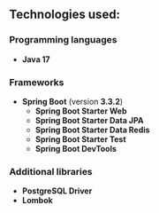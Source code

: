 ## Technologies used:

### Programming languages
- **Java 17**

### Frameworks
- **Spring Boot**  (version **3.3.2**)
  - **Spring Boot Starter Web**
  - **Spring Boot Starter Data JPA**
  - **Spring Boot Starter Data Redis**
  - **Spring Boot Starter Test**
  - **Spring Boot DevTools**
 
### Additional libraries
- **PostgreSQL Driver**
- **Lombok**

